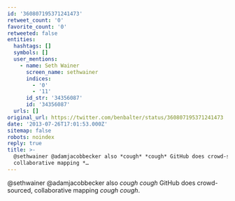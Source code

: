 ```yaml
---
id: '360807195371241473'
retweet_count: '0'
favorite_count: '0'
retweeted: false
entities:
  hashtags: []
  symbols: []
  user_mentions:
    - name: Seth Wainer
      screen_name: sethwainer
      indices:
        - '0'
        - '11'
      id_str: '34356087'
      id: '34356087'
  urls: []
original_url: https://twitter.com/benbalter/status/360807195371241473
date: '2013-07-26T17:01:53.000Z'
sitemap: false
robots: noindex
reply: true
title: >-
  @sethwainer @adamjacobbecker also *cough* *cough* GitHub does crowd-sourced,
  collaborative mapping *…
---
```


@sethwainer @adamjacobbecker also *cough* *cough* GitHub does crowd-sourced, collaborative mapping *cough* *cough*.